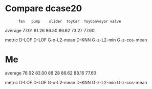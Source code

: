 # Compare dcase20
          fan	pump	slider	ToyCar	ToyConveyor	valve
          
average	77.01	81.26	86.50	86.62	73.27	77.60

metric	D-LOF	D-LOF	G-x-L2-mean	D-KNN	G-z-L2-min	G-z-cos-mean


# Me

average	78.92	83.00	88.28	86.62	88.16	77.60

metric	D-LOF	D-LOF	G-x-L2-mean	D-KNN	G-z-L2-min	G-z-cos-mean
